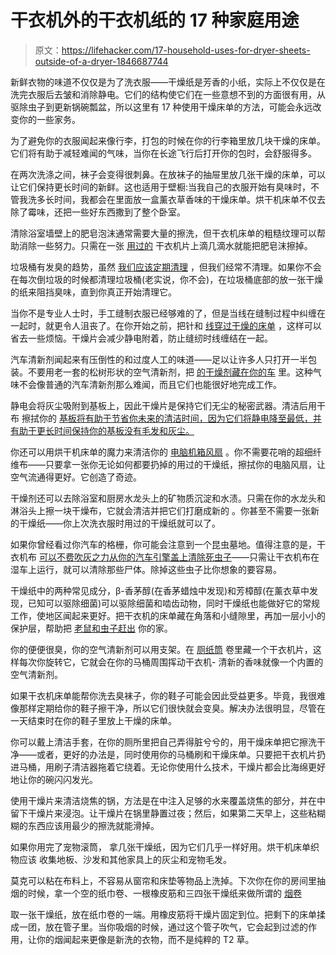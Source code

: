 # 干衣机外的干衣机纸的 17 种家庭用途

> 原文：<https://lifehacker.com/17-household-uses-for-dryer-sheets-outside-of-a-dryer-1846687744>

新鲜衣物的味道不仅仅是为了洗衣服——干燥纸是芳香的小纸，实际上不仅仅是在洗完衣服后去皱和消除静电。它们的结构使它们在一些意想不到的方面很有用，从驱除虫子到更新锅碗瓢盆，所以这里有 17 种使用干燥床单的方法，可能会永远改变你的一些家务。

为了避免你的衣服闻起来像行李，打包的时候在你的行李箱里放几块干燥的床单。它们将有助于减轻难闻的气味，当你在长途飞行后打开你的包时，会舒服得多。

在两次洗涤之间，袜子会变得很刺鼻。在放袜子的抽屉里放几张干燥的床单，可以让它们保持更长时间的新鲜。这也适用于壁橱:当我自己的衣服开始有臭味时，不管我洗多长时间，我都会在里面放一盒薰衣草香味的干燥床单。烘干机床单不仅去除了霉味，还把一些好东西撒到了整个卧室。

清除浴室墙壁上的肥皂泡沫通常需要大量的擦洗，但干衣机床单的粗糙纹理可以帮助消除一些努力。只需在一张 [用过的](https://lifehacker.com/clean-soap-scum-off-shower-doors-with-a-dryer-sheet-1579075441) 干衣机片上滴几滴水就能把肥皂沫擦掉。

垃圾桶有发臭的趋势，虽然 [我们应该定期清理](https://skillet.lifehacker.com/make-your-kitchen-feel-instantly-cleaner-by-washing-you-1834851786) ，但我们经常不清理。如果你不会在每次倒垃圾的时候都清理垃圾桶(老实说，你不会)，在垃圾桶底部的放一张干燥的纸来阻挡臭味，直到你真正开始清理它。

当你不是专业人士时，手工缝制衣服已经够难的了，但是当线在缝制过程中纠缠在一起时，就更令人沮丧了。在你开始之前，把针和 [线穿过干燥的床单](https://lifehacker.com/detangle-thread-by-running-it-through-a-dryer-sheet-513601594) ，这样可以省去一些烦恼。干燥片会减少静电附着，防止缝纫时线缠结在一起。

汽车清新剂闻起来有压倒性的和过度人工的味道——足以让许多人只打开一半包装。不要用老一套的松树形状的空气清新剂，把 [的干燥剂藏在你的车](https://lifehacker.com/store-dryer-sheets-in-your-car-to-keep-you-and-your-car-30758084) 里。这种气味不会像普通的汽车清新剂那么难闻，而且它们也能很好地完成工作。

静电会将灰尘吸附到基板上，因此干燥片是保持它们无尘的秘密武器。清洁后用干布 擦拭你的 [基板将有助于节省你未来的清洁时间，因为它们将静电降至最低，并有助于更长时间保持你的基板没有毛发和灰尘。](https://lifehacker.com/use-dryer-sheets-on-baseboards-to-keep-them-dust-free-5885613)

你还可以用烘干机床单的魔力来清洁你的 [电脑机箱风扇](https://lifehacker.com/use-dryer-sheets-to-clean-out-dusty-computer-case-fans-5876383) 。你不需要花哨的超细纤维布——只要拿一张你无论如何都要扔掉的用过的干燥纸，擦拭你的电脑风扇，让空气流通得更好。它创造了奇迹。

干燥剂还可以去除浴室和厨房水龙头上的矿物质沉淀和水渍。只需在你的水龙头和淋浴头上擦一块干燥布，它就会清洁并把它们打磨成新的 。你甚至不需要一张新的干燥纸——你上次洗衣服时用过的干燥纸就可以了。

如果你曾经看过你汽车的格栅，你可能会注意到一个昆虫墓地。值得注意的是，干衣机布 [可以不费吹灰之力从你的汽车引擎盖上清除死虫子](https://fabulesslyfrugal.com/25-new-uses-for-dryer-sheets/)——只需让干衣机布在湿车上运行，就可以清除那些尸体。除掉这些虫子比你想象的要容易。

干燥纸中的两种常见成分，β-香茅醇(在香茅蜡烛中发现)和芳樟醇(在薰衣草中发现，已知可以驱除细菌)可以驱除细菌和啮齿动物，同时干燥纸也能做好它的常规工作，使地区闻起来更好。把干衣机的床单藏在角落和小缝隙里，再加一层小小的保护层，帮助把 [老鼠和虫子赶出](https://fabulesslyfrugal.com/25-new-uses-for-dryer-sheets/) 你的家。

你的便便很臭，你的空气清新剂可以用支架。在 [厕纸筒](https://lifehacker.com/nine-alternate-uses-for-dryer-sheets-5332919) 卷里藏一个干衣机片，这样每次你旋转它，它就会在你的马桶周围挥动干衣机- 清新的香味就像一个内置的空气清新剂。

如果干衣机床单能帮你洗去臭袜子，你的鞋子可能会因此受益更多。毕竟，我很难像那样定期给你的鞋子擦干净，所以它们很快就会变臭。解决办法很明显，尽管在一天结束时在你的鞋子里放上干燥的床单。

你可以戴上清洁手套，在你的厕所里把自己弄得脏兮兮的，用干燥床单把它擦洗干净——或者，更好的办法是，同时使用你的马桶刷和干燥床单。只要把干衣机片扔进马桶，用刷子清洁器拖着它绕着。无论你使用什么技术，干燥片都会比海绵更好地让你的碗闪闪发光。

使用干燥片来清洁烧焦的锅，方法是在中注入足够的水来覆盖烧焦的部分，并在中留下干燥片来浸泡。让干燥片在锅里静置过夜；然后，如果第二天早上，这些粘糊糊的东西应该用最少的擦洗就能滑掉。

如果你用完了宠物滚筒， 拿几张干燥纸，因为它们几乎一样好用。烘干机床单织物应该 收集地板、沙发和其他家具上的灰尘和宠物毛发。

莫克可以粘在布料上，不容易从窗帘和床垫等物品上洗掉。下次你在你的房间里抽烟的时候，拿一个空的纸巾卷、一根橡皮筋和三四张干燥纸来做所谓的 [烟卷](https://www.royalqueenseeds.com/blog-the-ultimate-guide-to-making-a-sploof-n861)

取一张干燥纸，放在纸巾卷的一端。用橡皮筋将干燥片固定到位。把剩下的床单揉成一团，放在管子里。当你吸烟的时候，通过这个管子吹气，它会起到过滤的作用，让你的烟闻起来更像是新洗的衣物，而不是纯粹的 T2 草。